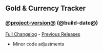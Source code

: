 ## Gold & Currency Tracker
### [@project-version@](https://github.com/diomsg-code/GoldCurrencyTracker/tree/@project-version@) (@build-date@)
[Full Changelog](https://github.com/diomsg-code/GoldCurrencyTracker/compare/v13...v14) - [Previous Releases](https://github.com/diomsg-code/GoldCurrencyTracker/releases)

- Minor code adjustments